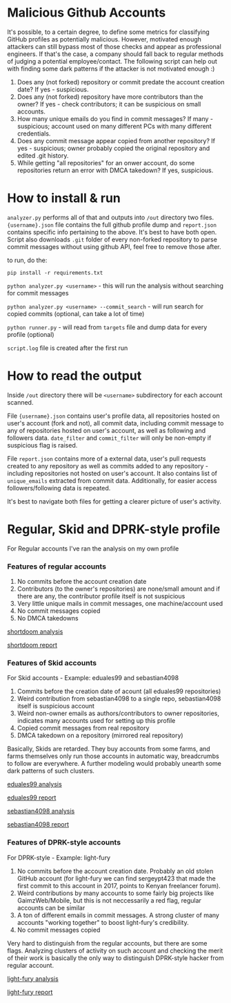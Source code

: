 # Malicious Github Accounts

It's possible, to a certain degree, to define some metrics for classifying GitHub profiles as potentially malicious. However, motivated enough attackers can still bypass most of those checks and appear as professional engineers. If that's the case, a company should fall back to regular methods of judging a potential employee/contact. The following script can help out with finding some dark patterns if the attacker is not motivated enough :)

1. Does any (not forked) repository or commit predate the account creation date? If yes - suspicious.
2. Does any (not forked) repository have more contributors than the owner? If yes - check contributors; it can be suspicious on small accounts.
3. How many unique emails do you find in commit messages? If many - suspicious; account used on many different PCs with many different credentials.
4. Does any commit message appear copied from another repository? If yes - suspicious; owner probably copied the original repository and edited .git history.
5. While getting "all repositories" for an onwer account, do some repositories return an error with DMCA takedown? If yes, suspicious.

# How to install & run

`analyzer.py` performs all of that and outputs into `/out` directory two files. `{username}.json` file contains the full github profile dump and `report.json` contains specific info pertaining to the above. It's best to have both open. Script also downloads `.git` folder of every non-forked repository to parse commit messages without using github API, feel free to remove those after.

to run, do the:

`pip install -r requirements.txt`

`python analyzer.py <username>` - this will run the analysis without searching for commit messages

`python analyzer.py <username> --commit_search` - will run search for copied commits (optional, can take a lot of time)

`python runner.py` - will read from `targets` file and dump data for every profile (optional)

`script.log` file is created after the first run

# How to read the output

Inside `/out` directory there will be `<username>` subdirectory for each account scanned. 

File `{username}.json` contains user's profile data, all repositories hosted on user's account (fork and not), all commit data, including commit message to any of repositories hosted on user's account, as well as following and followers data. `date_filter` and `commit_filter` will only be non-empty if suspicious flag is raised. 

File `report.json` contains more of a external data, user's pull requests created to any repository as well as commits added to any repository - including repositories not hosted on user's account. It also contains list of `unique_emails` extracted from commit data. Additionally, for easier access followers/following data is repeated.

It's best to navigate both files for getting a clearer picture of user's activity.

# Regular, Skid and DPRK-style profile

For Regular accounts I've ran the analysis on my own profile

### Features of regular accounts

1. No commits before the account creation date
2. Contributors (to the owner's repositories) are none/small amount and if there are any, the contributor profile itself is not suspicious
3. Very little unique mails in commit messages, one machine/account used
4. No commit messages copied
5. No DMCA takedowns

[shortdoom analysis](/profiles/shortdoom/shortdoom.json)

[shortdoom report](/profiles/shortdoom/report.json)

### Features of Skid accounts

For Skid accounts - Example: eduales99 and sebastian4098

1. Commits before the creation date of acount (all eduales99 repositories)
2. Weird contribution from sebastian4098 to a single repo, sebastian4098 itself is suspicious account
3. Weird non-owner emails as authors/contributors to owner repositories, indicates many accounts used for setting up this profile
4. Copied commit messages from real repository
5. DMCA takedown on a repository (mirrored real repository)

Basically, Skids are retarded. They buy accounts from some farms, and farms themselves only run those accounts in automatic way, breadcrumbs to follow are everywhere. A further modeling would probably unearth some dark patterns of such clusters.

[eduales99 analysis](/profiles/eduales99/eduales99.json)

[eduales99 report](/profiles/eduales99/report.json)

[sebastian4098 analysis](/profiles/sebastian4098/sebastian4098.json)

[sebastian4098 report](/profiles/sebastian4098/report.json)

### Features of DPRK-style accounts

For DPRK-style - Example: light-fury

1. No commits before the account creation date. Probably an old stolen GitHub account (for light-fury we can find sergeypt423 that made the first commit to this account in 2017, points to Kenyan freelancer forum).
2. Weird contributions by many accounts to some fairly big projects like GaimzWeb/Mobile, but this is not neccessarily a red flag, regular accounts can be similar
3. A ton of different emails in commit messages. A strong cluster of many accounts "working together" to boost light-fury's credibility.
4. No commit messages copied

Very hard to distinguish from the regular accounts, but there are some flags. Analyzing clusters of activity on such account and checking the merit of their work is basically the only way to distinguish DPRK-style hacker from regular account.

[light-fury analysis](/profiles/light-furty/light-fury.json)

[light-fury report](/profiles/light-fury/report.json)